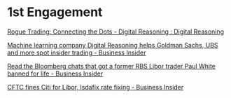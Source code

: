 # 1st Engagement

[Rogue Trading: Connecting the Dots - Digital Reasoning : Digital Reasoning](https://digitalreasoning.com/blog/rogue-trading-connecting-dots/)

[Machine learning company Digital Reasoning helps Goldman Sachs, UBS and more spot insider trading - Business Insider](http://uk.businessinsider.com/machine-learning-company-digital-reasoning-helps-goldman-sachs-ubs-and-more-spot-insider-trading-2016-9)

[Read the Bloomberg chats that got a former RBS Libor trader Paul White banned for life - Business Insider](http://uk.businessinsider.com/read-the-bloomberg-chats-that-got-a-former-rbs-libor-trader-paul-white-banned-for-life-2016-4/#the-fca-said-its-clear-that-mr-white-had-concerns-about-his-behaviour-for-example-at-080800-on-november-24-2010-the-following-bloomberg-exchange-took-place-between-white-and-derivatives-trader-c-7)

[CFTC fines Citi for Libor, Isdafix rate fixing - Business Insider](http://uk.businessinsider.com/citi-fined-cftc-libor-isdafix-rate-fixing-evidence-chat-logs-transcripts-2016-5)

